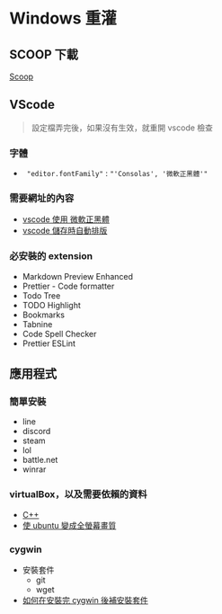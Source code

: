 # Windows 重灌

## SCOOP 下載

[Scoop](https://github.com/ScoopInstaller/Scoop)

## VScode

> 設定檔弄完後，如果沒有生效，就重開 vscode 檢查

### 字體

- ` "editor.fontFamily"` : `"'Consolas', '微軟正黑體'"`

### 需要網址的內容

- [vscode 使用 微軟正黑體](https://mousyball.github.io/2018/02/12/my-vscode-setting/)
- [vscode 儲存時自動排版](https://blog.csdn.net/qq_43435403/article/details/109071969)

### 必安裝的 extension

- Markdown Preview Enhanced
- Prettier - Code formatter
- Todo Tree
- TODO Highlight
- Bookmarks
- Tabnine
- Code Spell Checker
- Prettier ESLint

## 應用程式

### 簡單安裝

- line
- discord
- steam
- lol
- battle.net
- winrar

### virtualBox，以及需要依賴的資料

- [C++](https://learn.microsoft.com/zh-tw/cpp/windows/latest-supported-vc-redist?view=msvc-170)
- [使 ubuntu 變成全螢幕畫質](https://www.phcno1.net/modules/tad_book3/page.php?tbsn=9&tbdsn=184)

### cygwin

- 安裝套件
  - git
  - wget
- [如何在安裝完 cygwin 後補安裝套件](https://ithelp.ithome.com.tw/articles/10075521)
